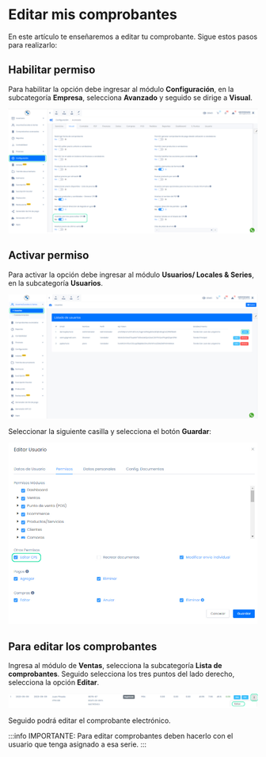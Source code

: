 # Editar mis comprobantes

En este artículo te enseñaremos a editar tu comprobante. Sigue estos pasos para realizarlo:

## Habilitar permiso

Para habilitar la opción debe ingresar al módulo **Configuración**, en la subcategoría **Empresa**, selecciona **Avanzado** y seguido se dirige a **Visual**.

![Alt text](img/Editarcomprobanre4.jpg)

## Activar permiso

Para activar la opción debe ingresar al módulo **Usuarios/ Locales & Series**, en la subcategoría **Usuarios**.

![Alt text](img/Editarcomprobanre3.jpg)

Seleccionar la siguiente casilla y selecciona el botón **Guardar**:

![Alt text](img/Editarcomprobanre2.jpg)

## Para editar los comprobantes

Ingresa al módulo de **Ventas**, selecciona la subcategoría **Lista de comprobantes**. Seguido selecciona los tres puntos del lado derecho, selecciona la opción **Editar**.

![Alt text](img/Editarcomprobanre1.jpg)

Seguido podrá editar el comprobante electrónico.

:::info IMPORTANTE: Para editar comprobantes deben hacerlo con el usuario que tenga asignado a esa serie.
:::
